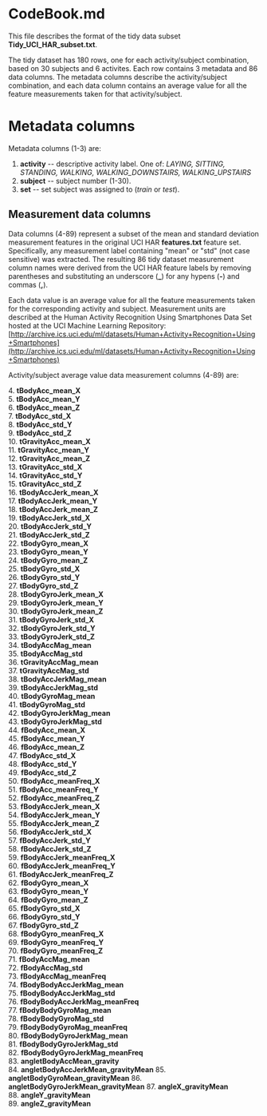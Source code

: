 # CodeBook.md

This file describes the format of the tidy data subset **Tidy\_UCI\_HAR\_subset.txt**.

The tidy dataset has 180 rows, one for each activity/subject combination, based
on 30 subjects and 6 activites. Each row contains 3 metadata and 86 data columns.
The metadata columns describe the activity/subject combination, and each data column
contains an average value for all the feature measurements taken for that
activity/subject.

# Metadata columns

Metadata columns (1-3) are:

1. **activity** -- descriptive activity label. One of: 
*LAYING, SITTING, STANDING, WALKING, WALKING\_DOWNSTAIRS, WALKING\_UPSTAIRS*
2. **subject** -- subject number (1-30).
3. **set** -- set subject was assigned to (*train* or *test*).

## Measurement data columns

Data columns (4-89) represent a subset of the mean and standard deviation
measurement features in the original UCI HAR **features.txt** feature set.
Specifically, any measurement label containing "mean" or "std" (not case sensitive)
was extracted. The resulting 86 tidy dataset measurement column names were derived from 
the UCI HAR feature labels by removing parentheses and substituting an underscore (**\_**) 
for any hypens (**-**) and commas (**,**).

Each data value is an average value for all
the feature measurements taken for the corresponding activity and subject.
Measurement units are described at the
Human Activity Recognition Using Smartphones Data Set hosted at the UCI Machine
Learning Repository: [http://archive.ics.uci.edu/ml/datasets/Human+Activity+Recognition+Using+Smartphones](http://archive.ics.uci.edu/ml/datasets/Human+Activity+Recognition+Using+Smartphones)

Activity/subject average value data measurement columns (4-89) are: 

4\. **tBodyAcc\_mean\_X**                   
5\. **tBodyAcc\_mean\_Y**                   
6\. **tBodyAcc\_mean\_Z**                   
7\. **tBodyAcc\_std\_X**                    
8\. **tBodyAcc\_std\_Y**                    
9\. **tBodyAcc\_std\_Z**                    
10\. **tGravityAcc\_mean\_X**                
11\. **tGravityAcc\_mean\_Y**                
12\. **tGravityAcc\_mean\_Z**                
13\. **tGravityAcc\_std\_X**                 
14\. **tGravityAcc\_std\_Y**                 
15\. **tGravityAcc\_std\_Z**                 
16\. **tBodyAccJerk\_mean\_X**               
17\. **tBodyAccJerk\_mean\_Y**               
18\. **tBodyAccJerk\_mean\_Z**               
19\. **tBodyAccJerk\_std\_X**                
20\. **tBodyAccJerk\_std\_Y**                
21\. **tBodyAccJerk\_std\_Z**                
22\. **tBodyGyro\_mean\_X**                  
23\. **tBodyGyro\_mean\_Y**                  
24\. **tBodyGyro\_mean\_Z**                  
25\. **tBodyGyro\_std\_X**                   
26\. **tBodyGyro\_std\_Y**                   
27\. **tBodyGyro\_std\_Z**                   
28\. **tBodyGyroJerk\_mean\_X**              
29\. **tBodyGyroJerk\_mean\_Y**              
30\. **tBodyGyroJerk\_mean\_Z**              
31\. **tBodyGyroJerk\_std\_X**               
32\. **tBodyGyroJerk\_std\_Y**               
33\. **tBodyGyroJerk\_std\_Z**               
34\. **tBodyAccMag\_mean**                  
35\. **tBodyAccMag\_std**                   
36\. **tGravityAccMag\_mean**               
37\. **tGravityAccMag\_std**                
38\. **tBodyAccJerkMag\_mean**              
39\. **tBodyAccJerkMag\_std**               
40\. **tBodyGyroMag\_mean**                 
41\. **tBodyGyroMag\_std**                  
42\. **tBodyGyroJerkMag\_mean**             
43\. **tBodyGyroJerkMag\_std**              
44\. **fBodyAcc\_mean\_X**                   
45\. **fBodyAcc\_mean\_Y**                   
46\. **fBodyAcc\_mean\_Z**                   
47\. **fBodyAcc\_std\_X**                    
48\. **fBodyAcc\_std\_Y**                    
49\. **fBodyAcc\_std\_Z**                    
50\. **fBodyAcc\_meanFreq\_X**               
51\. **fBodyAcc\_meanFreq\_Y**               
52\. **fBodyAcc\_meanFreq\_Z**               
53\. **fBodyAccJerk\_mean\_X**               
54\. **fBodyAccJerk\_mean\_Y**               
55\. **fBodyAccJerk\_mean\_Z**               
56\. **fBodyAccJerk\_std\_X**                
57\. **fBodyAccJerk\_std\_Y**                
58\. **fBodyAccJerk\_std\_Z**                
59\. **fBodyAccJerk\_meanFreq\_X**           
60\. **fBodyAccJerk\_meanFreq\_Y**           
61\. **fBodyAccJerk\_meanFreq\_Z**           
62\. **fBodyGyro\_mean\_X**                  
63\. **fBodyGyro\_mean\_Y**                  
64\. **fBodyGyro\_mean\_Z**                  
65\. **fBodyGyro\_std\_X**                   
66\. **fBodyGyro\_std\_Y**                   
67\. **fBodyGyro\_std\_Z**                   
68\. **fBodyGyro\_meanFreq\_X**              
69\. **fBodyGyro\_meanFreq\_Y**              
70\. **fBodyGyro\_meanFreq\_Z**              
71\. **fBodyAccMag\_mean**                  
72\. **fBodyAccMag\_std**                   
73\. **fBodyAccMag\_meanFreq**              
74\. **fBodyBodyAccJerkMag\_mean**          
75\. **fBodyBodyAccJerkMag\_std**           
76\. **fBodyBodyAccJerkMag\_meanFreq**      
77\. **fBodyBodyGyroMag\_mean**             
78\. **fBodyBodyGyroMag\_std**              
79\. **fBodyBodyGyroMag\_meanFreq**         
80\. **fBodyBodyGyroJerkMag\_mean**         
81\. **fBodyBodyGyroJerkMag\_std**          
82\. **fBodyBodyGyroJerkMag\_meanFreq**     
83\. **angletBodyAccMean\_gravity**         
84\. **angletBodyAccJerkMean\_gravityMean**
85\. **angletBodyGyroMean\_gravityMean**
86\. **angletBodyGyroJerkMean\_gravityMean**
87\. **angleX\_gravityMean**                
88\. **angleY\_gravityMean**                
89\. **angleZ\_gravityMean** 

